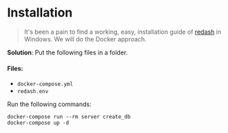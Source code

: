 # Installation

> It's been a pain to find a working, easy, installation guide of [redash](https://redash.io/) in Windows. We will do the Docker approach.

**Solution**: Put the following files in a folder.

#### Files:

- `docker-compose.yml`
- `redash.env`

Run the following commands:

```
docker-compose run --rm server create_db
docker-compose up -d
```
